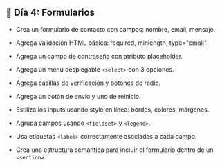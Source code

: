 ## 📅 Día 4: Formularios

- Crea un formulario de contacto con campos: nombre, email, mensaje.

- Agrega validación HTML básica: required, minlength, type="email".

- Agrega un campo de contraseña con atributo placeholder.

- Agrega un menú desplegable ``<select>`` con 3 opciones.

- Agrega casillas de verificación y botones de radio.

- Agrega un botón de envío y uno de reinicio.

- Estiliza los inputs usando style en línea: bordes, colores, márgenes.

- Agrupa campos usando ``<fieldset>`` y ``<legend>``.

- Usa etiquetas ``<label>`` correctamente asociadas a cada campo.

- Crea una estructura semántica para incluir el formulario dentro de un ``<section>``.